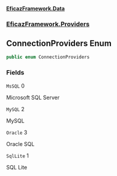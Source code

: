 #### [EficazFramework.Data](EficazFrameworkData.md 'EficazFramework Data')
### [EficazFramework.Providers](EficazFrameworkData.md#EficazFramework.Providers 'EficazFramework.Providers')

## ConnectionProviders Enum

```csharp
public enum ConnectionProviders
```
### Fields

<a name='EficazFramework.Providers.ConnectionProviders.MsSQL'></a>

`MsSQL` 0

Microsoft SQL Server

<a name='EficazFramework.Providers.ConnectionProviders.MySQL'></a>

`MySQL` 2

MySQL

<a name='EficazFramework.Providers.ConnectionProviders.Oracle'></a>

`Oracle` 3

Oracle SQL

<a name='EficazFramework.Providers.ConnectionProviders.SqlLite'></a>

`SqlLite` 1

SQL Lite